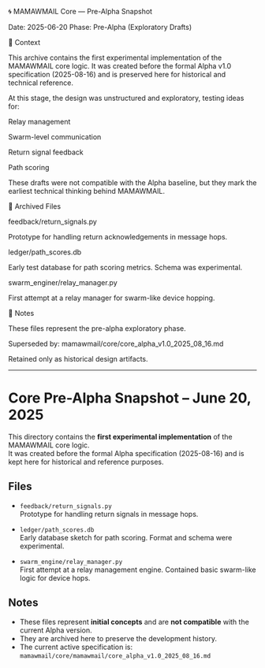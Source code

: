 🌀 MAMAWMAIL Core — Pre-Alpha Snapshot

Date: 2025-06-20
Phase: Pre-Alpha (Exploratory Drafts)

🔹 Context

This archive contains the first experimental implementation of the MAMAWMAIL core logic.
It was created before the formal Alpha v1.0 specification (2025-08-16) and is preserved here for historical and technical reference.

At this stage, the design was unstructured and exploratory, testing ideas for:

Relay management

Swarm-level communication

Return signal feedback

Path scoring

These drafts were not compatible with the Alpha baseline, but they mark the earliest technical thinking behind MAMAWMAIL.

🔹 Archived Files

feedback/return_signals.py

Prototype for handling return acknowledgements in message hops.

ledger/path_scores.db

Early test database for path scoring metrics. Schema was experimental.

swarm_enginer/relay_manager.py

First attempt at a relay manager for swarm-like device hopping.

🔹 Notes

These files represent the pre-alpha exploratory phase.

Superseded by:
mamawmail/core/core_alpha_v1.0_2025_08_16.md

Retained only as historical design artifacts.

---------------------------------------------------------------------
# Core Pre-Alpha Snapshot – June 20, 2025

This directory contains the **first experimental implementation** of the MAMAWMAIL core logic.  
It was created before the formal Alpha specification (2025-08-16) and is kept here for historical and reference purposes.

## Files
- `feedback/return_signals.py`  
  Prototype for handling return signals in message hops.

- `ledger/path_scores.db`  
  Early database sketch for path scoring. Format and schema were experimental.

- `swarm_engine/relay_manager.py`  
  First attempt at a relay management engine. Contained basic swarm-like logic for device hops.

## Notes
- These files represent **initial concepts** and are **not compatible** with the current Alpha version.  
- They are archived here to preserve the development history.  
- The current active specification is:  
  `mamawmail/core/mamawmail/core_alpha_v1.0_2025_08_16.md`


